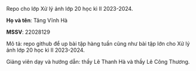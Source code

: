 Repo cho lớp Xử lý ảnh lớp 20 học kì II 2023-2024.

**Họ và tên**: Tăng Vĩnh Hà

**MSSV**: 22028129

Mô tả: repo github để up bài tập hàng tuần cũng như bài tập lớn cho Xử lý ảnh lớp 20 học kì II 2023-2024. 

Giảng viên dạy và hướng dẫn: thầy Lê Thanh Hà và thầy Lê Công Thương.

